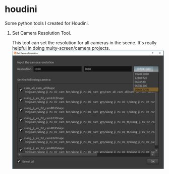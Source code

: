 # houdini
Some python tools I created for Houdini.

1. Set Camera Resolution Tool.

	This tool can set the resolution for all cameras in the scene. It's really helpful in doing multy-screen/camera projects.
	![image_for_SetCamRes](https://raw.githubusercontent.com/ShaneFX/houdini/master/images/setcamres.jpg)
